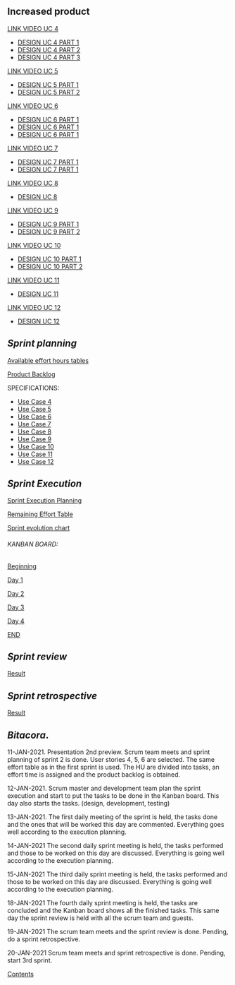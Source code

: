 ## Increased product ##

[LINK VIDEO UC 4](https://drive.google.com/file/d/1s3z8Q-OQly5mnNZo8fOsFT9-S-GYj_el/view?usp=sharing)
+ [DESIGN UC 4 PART 1](https://drive.google.com/file/d/1iMC_8mOb_2JECfAE8H8JKbqCitXjgLET/view?usp=sharing)
+ [DESIGN UC 4 PART 2](https://drive.google.com/file/d/10zlxmiQyYvRWxRb3TpzEnSWoBrkztijt/view?usp=sharing)
+ [DESIGN UC 4 PART 3](https://drive.google.com/file/d/1RZZNlraKeQV9Vt4eQ01WMJ2d-iq-U2k_/view?usp=sharing)

[LINK VIDEO UC 5](https://drive.google.com/file/d/1e5JzSJfr-2g9Tq4ncJsVFEjUltTAV_Vm/view?usp=sharing)
+ [DESIGN UC 5 PART 1](https://drive.google.com/file/d/1tyrqILhZUvqYg1MypE1cZ4v19uco3a18/view?usp=sharing)
+ [DESIGN UC 5 PART 2](https://drive.google.com/file/d/1cXZ1gmCwQJ8JzpCpYyRtb5fn3L3RkTc5/view?usp=sharing)

[LINK VIDEO UC 6](https://drive.google.com/file/d/1igCNvCdq4qrlmper_FaAJfxY7W2ZDOnV/view?usp=sharing)
+ [DESIGN UC 6 PART 1](https://drive.google.com/file/d/1Usy6YLOa1KyxlGOyV23jY8A2jgcpAHOG/view?usp=sharing)
+ [DESIGN UC 6 PART 1](https://drive.google.com/file/d/1Zvxqx9G8298TEBTEEUQ5EaB9p_kaiyQS/view?usp=sharing)
+ [DESIGN UC 6 PART 1](https://drive.google.com/file/d/1dM8bOvpoZLGj0Ek2TfDJA78v6t328p1C/view?usp=sharing)

[LINK VIDEO UC 7](https://drive.google.com/file/d/1_AM8qt6xahg8F5TRxOlsallNiGk32Iy_/view?usp=sharing)
+ [DESIGN UC 7 PART 1](https://drive.google.com/file/d/1d8desSsNuFrj8IMTb8bwZzQ58_zTsXgN/view?usp=sharing)
+ [DESIGN UC 7 PART 1](https://drive.google.com/file/d/1Hsl5yMNGl-OICgp03hzywc7I1Q7CcDcG/view?usp=sharing)

[LINK VIDEO UC 8](https://drive.google.com/file/d/13pgM0cvU16M1HOOEkNEMEBrapTKt-CWK/view?usp=sharing)
+ [DESIGN UC 8](https://drive.google.com/file/d/1sHA0KHbV940voA2yfQYPuHBJdxjZdJA2/view?usp=sharing)

[LINK VIDEO UC 9](https://drive.google.com/file/d/1ZfmiBIg-zqpjqdsyliyZodlTDtlRzdTz/view?usp=sharing)
+ [DESIGN UC 9 PART 1](https://drive.google.com/file/d/1FrLAl-CvbR-wVr4ZfmX1g2Hvo2ROB7hQ/view?usp=sharing)
+ [DESIGN UC 9 PART 2](https://drive.google.com/file/d/1yy1Vq_xkyxaQZUiNCSFiz9V8mQjC242_/view?usp=sharing)

[LINK VIDEO UC 10](https://drive.google.com/file/d/1-t3e2bHaJvXgEdhblYvLdLIOyejGFjug/view?usp=sharing)
+ [DESIGN UC 10 PART 1](https://drive.google.com/file/d/1di7PsFFsRywKueqt9_szdl12lIX0CoJm/view?usp=sharing)
+ [DESIGN UC 10 PART 2](https://drive.google.com/file/d/1kNnx5GffhV_s4Kb7smuqf8nm3_Ll46mD/view?usp=sharing)

[LINK VIDEO UC 11](https://drive.google.com/file/d/12hWMgYUrriQf4eIX1pgV1MZsMgLouTRs/view?usp=sharing )
+ [DESIGN UC 11](https://drive.google.com/file/d/1wlJyYgMg4dLClb9HzfwYDfii57l3l0Dz/view?usp=sharing)

[LINK VIDEO UC 12](https://drive.google.com/file/d/1KhaYtYfT5zpgxOzMpN0mEwMLGGaSi5vp/view?usp=sharing)
+ [DESIGN UC 12](https://drive.google.com/file/d/1xnpkXs5bcGZVRsbljc7G0nfvuUD3nOSR/view?usp=sharing)

## ***Sprint planning***
 
 [Available effort hours tables](https://drive.google.com/file/d/1oxnD7nseDvQLCNhAuxBhK2dI_AHxvUS1/view)
 
 [Product Backlog](https://drive.google.com/file/d/1zQ5QikifOL0pHMktt-eRXjEV9riNKC8F/view?usp=sharing)
 
SPECIFICATIONS:

+ [Use Case 4](https://drive.google.com/file/d/1vHxcjo4PERbC-E-Z14W6hBvAXNPZP75m/view?usp=sharing)
+ [Use Case 5](https://drive.google.com/file/d/1etOFi8_iga63GA-pXwTYZehXvNDwnq7t/view?usp=sharing)
+ [Use Case 6](https://drive.google.com/file/d/1KptXuZD94safWwij0UmHjunz9Q5k51QN/view?usp=sharing)
+ [Use Case 7](https://drive.google.com/file/d/12RAVXqfDEud2WVin4IRl4P-xd0G62EBu/view?usp=sharing)
+ [Use Case 8](https://drive.google.com/file/d/12ZYPiZHtA4WhtLHPwDANdI058Lf1PWhv/view?usp=sharing)
+ [Use Case 9](https://drive.google.com/file/d/1Z12Kb3_rv9owHcT_gCBdcShfrS1GONQa/view?usp=sharing)
+ [Use Case 10](https://drive.google.com/file/d/1gXYlmEB3SjlRZq53E6d7rvmUpfoyubNG/view?usp=sharing)
+ [Use Case 11](https://drive.google.com/file/d/1QYUyqAx_9gi9pOwoVUmLRgIcFksZmBjD/view?usp=sharing)
+ [Use Case 12](https://drive.google.com/file/d/1TxlEU_v97JARD0wtp_ZrzRqsowg5I9ZH/view?usp=sharing)

## ***Sprint Execution***

[Sprint Execution Planning](https://drive.google.com/file/d/1CwQFf3VnwWLkgC5Lixw2KyuhqxdQvuNE/view?usp=sharing)

[Remaining Effort Table](https://drive.google.com/file/d/1aHjVjIELVBaNQLHe-PUSerKRBjuMh-rF/view?usp=sharing)

[Sprint evolution chart](https://drive.google.com/file/d/19-JZ9Ny55DC9n3x6nbP4UeeF32YETeGJ/view?usp=sharing)

###### KANBAN BOARD: 

[Beginning](https://drive.google.com/file/d/1GOf3eJOBrXwnv4rzVyKyISWPzUb-u224/view?usp=sharing)

[Day 1](https://drive.google.com/file/d/1qAxfkOj-mkAxOy7kuPCaGnFxRhurT0XI/view?usp=sharing)

[Day 2](https://drive.google.com/file/d/1fwvhdN-ruE98Z0UH0wXai1VL8o3ZxsZz/view?usp=sharing)

[Day 3](https://drive.google.com/file/d/1lecQ3j2D8psLpwy0lWbPti-uR-E7zTut/view?usp=sharing)

[Day 4](https://drive.google.com/file/d/1SY61H0Bq5VgmmnR3AsXStzyL9KvsovCg/view?usp=sharing)

[END](https://drive.google.com/file/d/1-8SDkFtNXwl3g4pnQv_1ibmi8weQhNvu/view?usp=sharing)


## ***Sprint review***

[Result](https://drive.google.com/file/d/1oLR2BNslPHJdAOmrnZpXva2UhoRp2Yiv/view?usp=sharing)


## ***Sprint retrospective***

[Result](https://drive.google.com/file/d/1I_zVUGXM4kGj1H7qnuXrkK183S-bRmBU/view?usp=sharing)

## ***Bitacora***.
11-JAN-2021. Presentation 2nd preview. 
Scrum team meets and sprint planning of sprint 2 is done. User stories 4, 5, 6 are selected. The same effort table as in the first sprint is used. The HU are divided into tasks, an effort time is assigned and the product backlog is obtained.

12-JAN-2021. 
Scrum master and development team plan the sprint execution and start to put the tasks to be done in the Kanban board. This day also starts the tasks. (design, development, testing)

13-JAN-2021.
The first daily meeting of the sprint is held, the tasks done and the ones that will be worked this day are commented. Everything goes well according to the execution planning.

14-JAN-2021
The second daily sprint meeting is held, the tasks performed and those to be worked on this day are discussed. Everything is going well according to the execution planning. 

15-JAN-2021
The third daily sprint meeting is held, the tasks performed and those to be worked on this day are discussed. Everything is going well according to the execution planning. 

18-JAN-2021
The fourth daily sprint meeting is held, the tasks are concluded and the Kanban board shows all the finished tasks. This same day the sprint review is held with all the scrum team and guests.

19-JAN-2021
The scrum team meets and the sprint review is done. Pending, do a sprint retrospective.

20-JAN-2021
Scrum team meets and sprint retrospective is done. Pending, start 3rd sprint.

[Contents](https://github.com/DanielaLujanTrejo/Methods-of-organization-/tree/Final-delivery#methods-of-organization-notebook)

